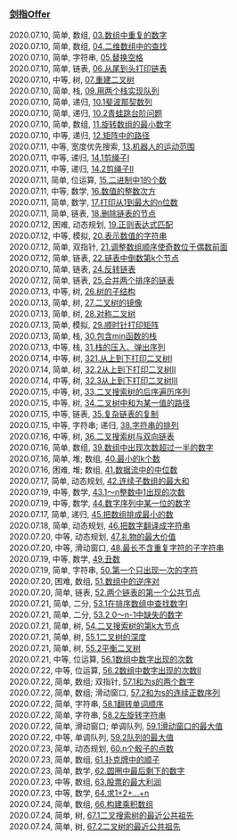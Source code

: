 ### [剑指Offer](https://leetcode-cn.com/problemset/lcof/)

2020.07.10, 简单, 数组, [03.数组中重复的数字](https://leetcode-cn.com/problems/shu-zu-zhong-zhong-fu-de-shu-zi-lcof/)  
2020.07.10, 简单, 数组, [04.二维数组中的查找](https://leetcode-cn.com/problems/er-wei-shu-zu-zhong-de-cha-zhao-lcof/)  
2020.07.10, 简单, 字符串, [05.替换空格](https://leetcode-cn.com/problems/ti-huan-kong-ge-lcof/)  
2020.07.10, 简单, 链表, [06.从尾到头打印链表](https://leetcode-cn.com/problems/cong-wei-dao-tou-da-yin-lian-biao-lcof/)  
2020.07.10, 中等, 树, [07.重建二叉树](https://leetcode-cn.com/problems/zhong-jian-er-cha-shu-lcof/)  
2020.07.10, 简单, 栈, [09.用两个栈实现队列](https://leetcode-cn.com/problems/yong-liang-ge-zhan-shi-xian-dui-lie-lcof/)  
2020.07.10, 简单, 递归, [10.1斐波那契数列](https://leetcode-cn.com/problems/fei-bo-na-qi-shu-lie-lcof/)  
2020.07.10, 简单, 递归, [10.2青蛙跳台阶问题](https://leetcode-cn.com/problems/qing-wa-tiao-tai-jie-wen-ti-lcof/)  
2020.07.10, 简单, 数组, [11.旋转数组的最小数字](https://leetcode-cn.com/problems/xuan-zhuan-shu-zu-de-zui-xiao-shu-zi-lcof/)  
2020.07.10, 中等, 递归, [12.矩阵中的路径](https://leetcode-cn.com/problems/ju-zhen-zhong-de-lu-jing-lcof/)  
2020.07.11, 中等, 宽度优先搜索, [13.机器人的运动范围](https://leetcode-cn.com/problems/ji-qi-ren-de-yun-dong-fan-wei-lcof/)  
2020.07.11, 中等, 递归, [14.1剪绳子I](https://leetcode-cn.com/problems/jian-sheng-zi-lcof/)  
2020.07.11, 中等, 递归, [14.2剪绳子II](https://leetcode-cn.com/problems/jian-sheng-zi-ii-lcof/)  
2020.07.11, 简单, 位运算, [15.二进制中1的个数](https://leetcode-cn.com/problems/er-jin-zhi-zhong-1de-ge-shu-lcof/)  
2020.07.11, 中等, 数学, [16.数值的整数次方](https://leetcode-cn.com/problems/shu-zhi-de-zheng-shu-ci-fang-lcof/)  
2020.07.11, 简单, 数学, [17.打印从1到最大的n位数](https://leetcode-cn.com/problems/da-yin-cong-1dao-zui-da-de-nwei-shu-lcof/)  
2020.07.11, 简单, 链表, [18.删除链表的节点](https://leetcode-cn.com/problems/shan-chu-lian-biao-de-jie-dian-lcof/)  
2020.07.12, 困难, 动态规划, [19.正则表达式匹配](https://leetcode-cn.com/problems/zheng-ze-biao-da-shi-pi-pei-lcof/)  
2020.07.12, 中等, 模拟, [20.表示数值的字符串](https://leetcode-cn.com/problems/biao-shi-shu-zhi-de-zi-fu-chuan-lcof/)  
2020.07.12, 简单, 双指针, [21.调整数组顺序使奇数位于偶数前面](https://leetcode-cn.com/problems/diao-zheng-shu-zu-shun-xu-shi-qi-shu-wei-yu-ou-shu-qian-mian-lcof/)  
2020.07.12, 简单, 链表, [22.链表中倒数第k个节点](https://leetcode-cn.com/problems/lian-biao-zhong-dao-shu-di-kge-jie-dian-lcof/)  
2020.07.10, 简单, 链表, [24.反转链表](https://leetcode-cn.com/problems/fan-zhuan-lian-biao-lcof/)  
2020.07.12, 简单, 链表, [25.合并两个排序的链表](https://leetcode-cn.com/problems/he-bing-liang-ge-pai-xu-de-lian-biao-lcof/)  
2020.07.13, 中等, 树, [26.树的子结构](https://leetcode-cn.com/problems/shu-de-zi-jie-gou-lcof/)  
2020.07.13, 简单, 树, [27.二叉树的镜像](https://leetcode-cn.com/problems/er-cha-shu-de-jing-xiang-lcof/)  
2020.07.13, 简单, 树, [28.对称二叉树](https://leetcode-cn.com/problems/dui-cheng-de-er-cha-shu-lcof/)  
2020.07.13, 简单, 模拟, [29.顺时针打印矩阵](https://leetcode-cn.com/problems/shun-shi-zhen-da-yin-ju-zhen-lcof/)  
2020.07.13, 简单, 栈, [30.包含min函数的栈](https://leetcode-cn.com/problems/bao-han-minhan-shu-de-zhan-lcof/)  
2020.07.13, 中等, 栈, [31.栈的压入、弹出序列](https://leetcode-cn.com/problems/zhan-de-ya-ru-dan-chu-xu-lie-lcof/)  
2020.07.14, 中等, 树, [321.从上到下打印二叉树I](https://leetcode-cn.com/problems/cong-shang-dao-xia-da-yin-er-cha-shu-lcof/)  
2020.07.14, 简单, 树, [32.2从上到下打印二叉树II](https://leetcode-cn.com/problems/cong-shang-dao-xia-da-yin-er-cha-shu-ii-lcof/)  
2020.07.14, 中等, 树, [32.3从上到下打印二叉树III](https://leetcode-cn.com/problems/cong-shang-dao-xia-da-yin-er-cha-shu-iii-lcof/)  
2020.07.15, 中等, 树, [33.二叉搜索树的后序遍历序列](https://leetcode-cn.com/problems/er-cha-sou-suo-shu-de-hou-xu-bian-li-xu-lie-lcof/)  
2020.07.15, 中等, 树, [34.二叉树中和为某一值的路径](https://leetcode-cn.com/problems/er-cha-shu-zhong-he-wei-mou-yi-zhi-de-lu-jing-lcof/)  
2020.07.15, 中等, 链表, [35.复杂链表的复制](https://leetcode-cn.com/problems/fu-za-lian-biao-de-fu-zhi-lcof/)  
2020.07.15, 中等, 字符串; 递归, [38.字符串的排列](https://leetcode-cn.com/problems/zi-fu-chuan-de-pai-lie-lcof/)  
2020.07.16, 中等, 树, [36.二叉搜索树与双向链表](https://leetcode-cn.com/problems/er-cha-sou-suo-shu-yu-shuang-xiang-lian-biao-lcof/)  
2020.07.16, 简单, 数组, [39.数组中出现次数超过一半的数字](https://leetcode-cn.com/problems/shu-zu-zhong-chu-xian-ci-shu-chao-guo-yi-ban-de-shu-zi-lcof/)  
2020.07.16, 简单, 堆; 数组, [40.最小的k个数](https://leetcode-cn.com/problems/zui-xiao-de-kge-shu-lcof/)  
2020.07.16, 困难, 堆; 数组, [41.数据流中的中位数](https://leetcode-cn.com/problems/shu-ju-liu-zhong-de-zhong-wei-shu-lcof/)  
2020.07.17, 简单, 动态规划, [42.连续子数组的最大和](https://leetcode-cn.com/problems/lian-xu-zi-shu-zu-de-zui-da-he-lcof/)  
2020.07.19, 中等, 数学, [43.1～n整数中1出现的次数](https://leetcode-cn.com/problems/1nzheng-shu-zhong-1chu-xian-de-ci-shu-lcof/)  
2020.07.19, 中等, 数学, [44.数字序列中某一位的数字](https://leetcode-cn.com/problems/shu-zi-xu-lie-zhong-mou-yi-wei-de-shu-zi-lcof/)  
2020.07.17, 简单, 递归, [45.把数组排成最小的数](https://leetcode-cn.com/problems/ba-shu-zu-pai-cheng-zui-xiao-de-shu-lcof/)  
2020.07.18, 简单, 动态规划, [46.把数字翻译成字符串](https://leetcode-cn.com/problems/ba-shu-zi-fan-yi-cheng-zi-fu-chuan-lcof/)  
2020.07.20, 中等, 动态规划, [47.礼物的最大价值](https://leetcode-cn.com/problems/li-wu-de-zui-da-jie-zhi-lcof/)  
2020.07.20, 中等, 滑动窗口, [48.最长不含重复字符的子字符串](https://leetcode-cn.com/problems/zui-chang-bu-han-zhong-fu-zi-fu-de-zi-zi-fu-chuan-lcof/)  
2020.07.19, 中等, 数学, [49.丑数](https://leetcode-cn.com/problems/chou-shu-lcof/)  
2020.07.19, 简单, 字符串, [50.第一个只出现一次的字符](https://leetcode-cn.com/problems/di-yi-ge-zhi-chu-xian-yi-ci-de-zi-fu-lcof/)  
2020.07.20, 困难, 数组, [51.数组中的逆序对](https://leetcode-cn.com/problems/shu-zu-zhong-de-ni-xu-dui-lcof/)  
2020.07.20, 简单, 链表, [52.两个链表的第一个公共节点](https://leetcode-cn.com/problems/liang-ge-lian-biao-de-di-yi-ge-gong-gong-jie-dian-lcof/)  
2020.07.21, 简单, 二分, [53.1在排序数组中查找数字I](https://leetcode-cn.com/problems/zai-pai-xu-shu-zu-zhong-cha-zhao-shu-zi-lcof/)  
2020.07.21, 简单, 二分, [53.2 0～n-1中缺失的数字](https://leetcode-cn.com/problems/que-shi-de-shu-zi-lcof/)  
2020.07.21, 简单, 树, [54.二叉搜索树的第k大节点](https://leetcode-cn.com/problems/er-cha-sou-suo-shu-de-di-kda-jie-dian-lcof/)  
2020.07.21, 简单, 树, [55.1二叉树的深度](https://leetcode-cn.com/problems/er-cha-shu-de-shen-du-lcof/)  
2020.07.21, 简单, 树, [55.2平衡二叉树](https://leetcode-cn.com/problems/ping-heng-er-cha-shu-lcof/)  
2020.07.21, 中等, 位运算, [56.1数组中数字出现的次数](https://leetcode-cn.com/problems/shu-zu-zhong-shu-zi-chu-xian-de-ci-shu-lcof/)  
2020.07.22, 中等, 位运算, [56.2数组中数字出现的次数II](https://leetcode-cn.com/problems/shu-zu-zhong-shu-zi-chu-xian-de-ci-shu-ii-lcof/)  
2020.07.22, 简单, 数组; 双指针, [57.1和为s的两个数字](https://leetcode-cn.com/problems/he-wei-sde-liang-ge-shu-zi-lcof/)  
2020.07.22, 简单, 数组; 滑动窗口, [57.2和为s的连续正数序列](https://leetcode-cn.com/problems/he-wei-sde-lian-xu-zheng-shu-xu-lie-lcof/)  
2020.07.22, 简单, 字符串, [58.1翻转单词顺序](https://leetcode-cn.com/problems/fan-zhuan-dan-ci-shun-xu-lcof/)  
2020.07.22, 简单, 字符串, [58.2左旋转字符串](https://leetcode-cn.com/problems/zuo-xuan-zhuan-zi-fu-chuan-lcof/)  
2020.07.22, 简单, 滑动窗口; 单调队列, [59.1滑动窗口的最大值](https://leetcode-cn.com/problems/hua-dong-chuang-kou-de-zui-da-zhi-lcof/)  
2020.07.22, 中等, 单调队列, [59.2队列的最大值](https://leetcode-cn.com/problems/dui-lie-de-zui-da-zhi-lcof/)  
2020.07.23, 简单, 动态规划, [60.n个骰子的点数](https://leetcode-cn.com/problems/nge-tou-zi-de-dian-shu-lcof/)  
2020.07.23, 简单, 数组, [61.扑克牌中的顺子](https://leetcode-cn.com/problems/bu-ke-pai-zhong-de-shun-zi-lcof/)  
2020.07.23, 简单, 数学, [62.圆圈中最后剩下的数字](https://leetcode-cn.com/problems/yuan-quan-zhong-zui-hou-sheng-xia-de-shu-zi-lcof/)  
2020.07.23, 中等, 数组, [63.股票的最大利润](https://leetcode-cn.com/problems/gu-piao-de-zui-da-li-run-lcof/)  
2020.07.23, 中等, 数学, [64.求1+2+…+n](https://leetcode-cn.com/problems/qiu-12n-lcof/)  
2020.07.24, 简单, 数组, [66.构建乘积数组](https://leetcode-cn.com/problems/gou-jian-cheng-ji-shu-zu-lcof/)  
2020.07.24, 简单, 树, [67.1二叉搜索树的最近公共祖先](https://leetcode-cn.com/problems/er-cha-sou-suo-shu-de-zui-jin-gong-gong-zu-xian-lcof/)  
2020.07.24, 简单, 树, [67.2二叉树的最近公共祖先](https://leetcode-cn.com/problems/er-cha-shu-de-zui-jin-gong-gong-zu-xian-lcof/)  

